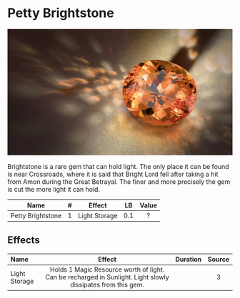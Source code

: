 # Petty Brightstone

![Copyright](PettyBrightstone.png)



Brightstone is a rare gem that can hold light. The only place it can be found is near Crossroads, where it is said that Bright Lord fell after taking a hit from Amon during the Great Betrayal. The finer and more precisely the gem is cut the more light it can hold.



|       Name       | # |    Effect    | LB | Value |
| :---------------: | :-: | :-----------: | :-: | :---: |
| Petty Brightstone | 1 | Light Storage | 0.1 |   ?   |

## Effects

| Name          |                                                   Effect                                                   | Duration | Source |
| :------------ | :---------------------------------------------------------------------------------------------------------: | :------: | :-----------: |
| Light Storage | Holds 1 Magic Resource worth of light. Can be recharged in Sunlight. Light slowly dissipates from this gem. |          |       3       |
